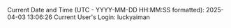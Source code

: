 Current Date and Time (UTC - YYYY-MM-DD HH:MM:SS formatted): 2025-04-03 13:06:26
Current User's Login: luckyaiman
